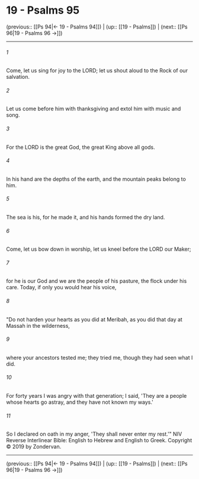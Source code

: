 # 19 - Psalms 95

(previous:: [[Ps 94|← 19 - Psalms 94]]) | (up:: [[19 - Psalms]]) | (next:: [[Ps 96|19 - Psalms 96 →]])

***


###### 1 
Come, let us sing for joy to the LORD; let us shout aloud to the Rock of our salvation. 

###### 2 
Let us come before him with thanksgiving and extol him with music and song. 

###### 3 
For the LORD is the great God, the great King above all gods. 

###### 4 
In his hand are the depths of the earth, and the mountain peaks belong to him. 

###### 5 
The sea is his, for he made it, and his hands formed the dry land. 

###### 6 
Come, let us bow down in worship, let us kneel before the LORD our Maker; 

###### 7 
for he is our God and we are the people of his pasture, the flock under his care. Today, if only you would hear his voice, 

###### 8 
"Do not harden your hearts as you did at Meribah, as you did that day at Massah in the wilderness, 

###### 9 
where your ancestors tested me; they tried me, though they had seen what I did. 

###### 10 
For forty years I was angry with that generation; I said, 'They are a people whose hearts go astray, and they have not known my ways.' 

###### 11 
So I declared on oath in my anger, 'They shall never enter my rest.'" NIV Reverse Interlinear Bible: English to Hebrew and English to Greek. Copyright © 2019 by Zondervan.

***

(previous:: [[Ps 94|← 19 - Psalms 94]]) | (up:: [[19 - Psalms]]) | (next:: [[Ps 96|19 - Psalms 96 →]])
